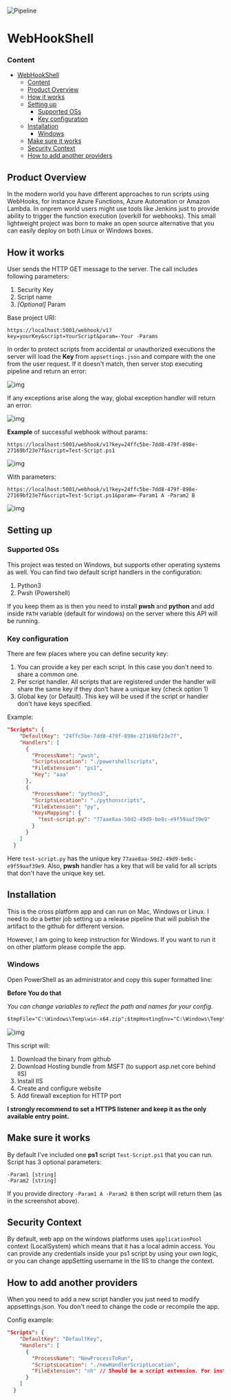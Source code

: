 ![Pipeline](https://github.com/mtokarev/webhookshell/actions/workflows/dotnet.yml/badge.svg)

# WebHookShell

### Content
- [WebHookShell](#webhookshell)
    - [Content](#content)
  - [Product Overview](#product-overview)
  - [How it works](#how-it-works)
  - [Setting up](#setting-up)
    - [Supported OSs](#supported-oss)
    - [Key configuration](#key-configuration)
  - [Installation](#installation)
    - [Windows](#windows)
  - [Make sure it works](#make-sure-it-works)
  - [Security Context](#security-context)
  - [How to add another providers](#how-to-add-another-providers)


## Product Overview
In the modern world you have different approaches to run scripts using WebHooks, for instance Azure Functions, Azure Automation or Amazon Lambda.
In onprem world users might use tools like Jenkins just to provide ability to trigger the function execution (overkill for webhooks).
This small lightweight project was born to make an open source alternative that you can easily deploy on both Linux or Windows boxes.

## How it works
User sends the HTTP GET message to the server. The call includes following parameters:

1. Security Key
2. Script name
3. *[Optional]* Param

Base project URI:

`https://localhost:5001/webhook/v1?key=yourKey&script=YourScript&param=-Your -Params`

In order to protect scripts from accidental or unauthorized executions the server will load the **Key** from `appsettings.json` and compare with the one from the user request. If it doesn't match, then server stop executing pipeline and return an error:

![img](~/../Docs/Img/keyerror.png)

If any exceptions arise along the way, global exception handler will return an error:

![img](~/../Docs/Img/scriptexecutionfailed.png)

**Example** of successful webhook without params:

`https://localhost:5001/webhook/v1?key=24ffc5be-7dd8-479f-898e-27169bf23e7f&script=Test-Script.ps1`

![img](~/../Docs/Img/scriptexecutedsuccesfully.png)

With parameters:

`https://localhost:5001/webhook/v1?key=24ffc5be-7dd8-479f-898e-27169bf23e7f&script=Test-Script.ps1&param=-Param1 A -Param2 B`

![img](~/../Docs/Img/scriptexecutedsuccesfully2.png)

## Setting up

### Supported OSs

This project was tested on Windows, but supports other operating systems as well.
You can find two default script handlers in the configuration:

1. Python3
2. Pwsh (Powershell)


If you keep them as is then you need to install **pwsh** and **python** and add inside `PATH` variable (default for windows) on the server where this API will be running.

### Key configuration

There are few places where you can define security key:

1. You can provide a key per each script. In this case you don't need to share a common one.
2. Per script handler. All scripts that are registered under the handler will share the same key if they don't have a unique key (check option 1)
3. Global key (or Default). This key will be used if the script or handler don't have keys specified. 

Example:
```json
"Scripts": {
    "DefaultKey": "24ffc5be-7dd8-479f-898e-27169bf23e7f",
    "Handlers": [
      {
        "ProcessName": "pwsh",
        "ScriptsLocation": "./powershellscripts",
        "FileExtension": "ps1",
        "Key": "aaa"
      },
      {
        "ProcessName": "python3",
        "ScriptsLocation": "./pythonscripts",
        "FileExtension": "py",
        "KeysMapping": {
          "test-script.py": "77aae8aa-50d2-49d9-be8c-e9f59aaf39e9"
        }
      }
    ]
  }
```

Here `test-script.py` has the unique key `77aae8aa-50d2-49d9-be8c-e9f59aaf39e9`. Also, **pwsh** handler has a key that will be valid for all scripts that don't have the unique key set.

## Installation

This is the cross platform app and can run on Mac, Windows or Linux.
I need to do a better job setting up a release pipeline that will publish the artifact to the github for different version.

However, I am going to keep instruction for Windows.
If you want to run it on other platform please compile the app.

### Windows

Open PowerShell as an administrator and copy this super formatted line:

**Before You do that**

*You can change variables to reflect the path and names for your config.*

```ps
$tmpFile="C:\Windows\Temp\win-x64.zip";$tmpHostingEnv="C:\Windows\Temp\ihe.exe";$webAppLocation="C:\inetpub\webhookshell";$webSiteName="webHookShell";$AppPoolName="webhookshell";Write-Host -ForegroundColor Green "[+]Spelling magic, it wouldn't take more than ages...";Write-Host -ForegroundColor Green "`t-Downloading binaries from github";[Net.ServicePointManager]::SecurityProtocol = [Net.SecurityProtocolType]::Tls12;Invoke-WebRequest https://github.com/MTokarev/webhookshell/blob/master/bin/Debug/netcoreapp3.1/win-x64.zip?raw=true -OutFile $tmpFile;New-Item -Path $webAppLocation -Type Directory | Out-Null;Write-Host -ForegroundColor Green "`t-Expanding archive $tmpFile to $webAppLocation";[System.Reflection.Assembly]::LoadWithPartialName("System.IO.Compression.FileSystem") | Out-Null;[System.IO.Compression.ZipFile]::ExtractToDirectory($tmpFile, $webAppLocation);Write-Host -ForegroundColor Green "`t-Installing IIS";Install-WindowsFeature Web-Server -IncludeManagementTools | Out-Null;Write-Host -ForegroundColor Green "`t-Downloading Hosting Bundle from MSFT to support ASP.NET Core behind IIS";Invoke-WebRequest https://download.visualstudio.microsoft.com/download/pr/7ab0bc25-5b00-42c3-b7cc-bb8e08f05135/91528a790a28c1f0fe39845decf40e10/dotnet-hosting-6.0.16-win.exe -OutFile $tmpHostingEnv;Write-Host -ForegroundColor Green "`t-Installing Hosting Bundle in zero touch mode";Start-Process -FilePath $tmpHostingEnv -Wait -ArgumentList /passive;iisreset | Out-Null;New-WebAppPool -name $AppPoolName -Force | Out-Null;$appPool = Get-Item "IIS:\AppPools\$AppPoolName";$appPool.processModel.identityType = "LocalSystem";$appPool | Set-Item;Write-Host -ForegroundColor Green "`t-Registering Site in IIS";new-WebSite -name $webSiteName -PhysicalPath "$webAppLocation" -ApplicationPool $AppPoolName -force | Out-Null;Write-Host -ForegroundColor Green "`t-Allowing HTTP port passing Windows Firewall";New-NetFirewallRule -DisplayName "HTTP-TCP-80" -Direction Inbound -LocalPort 80 -Protocol TCP -Action Allow | Out-Null;Write-Host -ForegroundColor Green "`t***Execution has been completed***"

```

![img](~/../Docs/Img/installationOnWindows.png)

This script will:

1. Download the binary from github
2. Download Hosting bundle from MSFT (to support asp.net core behind IIS)
3. Install IIS
4. Create and configure website
5. Add firewall exception for HTTP port

**I strongly recommend to set a HTTPS listener and keep it as the only available entry point.**

## Make sure it works

By default I've included one **ps1** script `Test-Script.ps1` that you can run.
Script has 3 optional parameters:

```
-Param1 [string]
-Param2 [string]
```
If you provide directory `-Param1 A -Param2 B` then script will return them (as in the screenshot above). 

## Security Context

By default, web app on the windows platforms uses `applicationPool` context (LocalSystem) which means that it has a local admin access. You can provide any credentials inside your ps1 script by using your own logic, or you can change appSetting username in the IIS to change the context.

## How to add another providers

When you need to add a new script handler you just need to modify appsettings.json.
You don't need to change the code or recompile the app.

Config example:
```json
"Scripts": {
    "DefaultKey": "DefaultKey",
    "Handlers": [
      {
        "ProcessName": "NewProcessToRun",
        "ScriptsLocation": "./newHandlerScriptLocation",
        "FileExtension": "nh" // Should be a script extension. For instance a python 'script.py' has a 'py' file extension.
      }
    ]
  }
```
